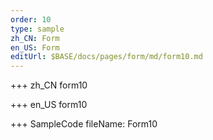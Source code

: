 ```yaml
--- 
order: 10
type: sample
zh_CN: Form
en_US: Form
editUrl: $BASE/docs/pages/form/md/form10.md
---
```


+++ zh_CN
form10

+++ en_US
form10

+++ SampleCode
fileName: Form10
